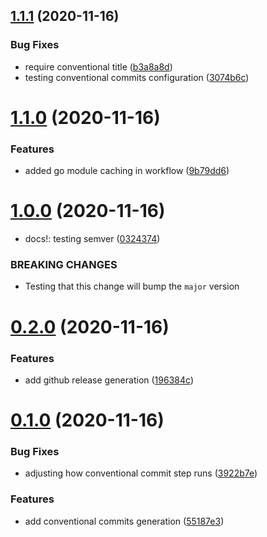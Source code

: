 ## [1.1.1](https://github.com/jwenz723/gocolor/compare/v1.1.0...v1.1.1) (2020-11-16)


### Bug Fixes

* require conventional title ([b3a8a8d](https://github.com/jwenz723/gocolor/commit/b3a8a8d201c020e1b42434edc2613f9da764cac0))
* testing conventional commits configuration ([3074b6c](https://github.com/jwenz723/gocolor/commit/3074b6cbe2b52134f9ef5fd004e5fec11d87f8ca))



# [1.1.0](https://github.com/jwenz723/gocolor/compare/v1.0.0...v1.1.0) (2020-11-16)


### Features

* added go module caching in workflow ([9b79dd6](https://github.com/jwenz723/gocolor/commit/9b79dd69b075516464ccedcd3bdbaf06e2fb8a91))



# [1.0.0](https://github.com/jwenz723/gocolor/compare/v0.2.0...v1.0.0) (2020-11-16)


* docs!: testing semver ([0324374](https://github.com/jwenz723/gocolor/commit/03243746f0e7526a37addda76dd44befebd4b383))


### BREAKING CHANGES

* Testing that this change will bump the `major` version



# [0.2.0](https://github.com/jwenz723/gocolor/compare/v0.1.0...v0.2.0) (2020-11-16)


### Features

* add github release generation ([196384c](https://github.com/jwenz723/gocolor/commit/196384c20a9d8d8fdaac1da633e7ccf80c3b5534))



# [0.1.0](https://github.com/jwenz723/gocolor/compare/55187e37df0746de58ded1e97ea10bf844ef66d5...v0.1.0) (2020-11-16)


### Bug Fixes

* adjusting how conventional commit step runs ([3922b7e](https://github.com/jwenz723/gocolor/commit/3922b7e5b14c67ade75a02de5f7dd415cb67e296))


### Features

* add conventional commits generation ([55187e3](https://github.com/jwenz723/gocolor/commit/55187e37df0746de58ded1e97ea10bf844ef66d5))



